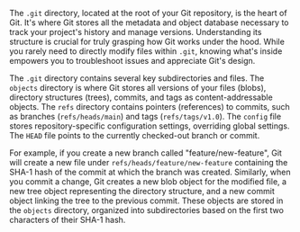 The `.git` directory, located at the root of your Git repository, is the heart of Git. It's where Git stores all the metadata and object database necessary to track your project's history and manage versions. Understanding its structure is crucial for truly grasping how Git works under the hood. While you rarely need to directly modify files within `.git`, knowing what's inside empowers you to troubleshoot issues and appreciate Git's design.

The `.git` directory contains several key subdirectories and files. The `objects` directory is where Git stores all versions of your files (blobs), directory structures (trees), commits, and tags as content-addressable objects. The `refs` directory contains pointers (references) to commits, such as branches (`refs/heads/main`) and tags (`refs/tags/v1.0`). The `config` file stores repository-specific configuration settings, overriding global settings. The `HEAD` file points to the currently checked-out branch or commit.

For example, if you create a new branch called "feature/new-feature", Git will create a new file under `refs/heads/feature/new-feature` containing the SHA-1 hash of the commit at which the branch was created. Similarly, when you commit a change, Git creates a new blob object for the modified file, a new tree object representing the directory structure, and a new commit object linking the tree to the previous commit. These objects are stored in the `objects` directory, organized into subdirectories based on the first two characters of their SHA-1 hash.